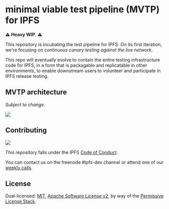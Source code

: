 # minimal viable test pipeline (MVTP) for IPFS

⚠️ **Heavy WIP.** ⚠️

This repository is incubating the test pipeline for IPFS. On its first
iteration, we're focusing on _continuous canary testing against the live
network_.

This repo will eventually evolve to contain the entire testing infrastructure
code for IPFS, in a form that is packagable and replicatable in other
environments, to enable downstream users to volunteer and participate in IPFS
release testing.

## MVTP architecture

_Subject to change._

![](https://gist.githubusercontent.com/raulk/00a6190ca4aae901e5a6d20d865cb40b/raw/efa6a93078dc795c1f5ce167b0e365ccde8d71f0/MVTP.png)

## Contributing

[![](https://cdn.rawgit.com/jbenet/contribute-ipfs-gif/master/img/contribute.gif)](https://github.com/ipfs/community/blob/master/CONTRIBUTING.md)

This repository falls under the IPFS [Code of Conduct](https://github.com/ipfs/community/blob/master/code-of-conduct.md).

You can contact us on the freenode #ipfs-dev channel or attend one of our
[weekly calls](https://github.com/ipfs/team-mgmt/issues/674).

## License

Dual-licensed: [MIT](./LICENSE-MIT), [Apache Software License v2](./LICENSE-APACHE), by way of the [Permissive License Stack](https://protocol.ai/blog/announcing-the-permissive-license-stack/).
